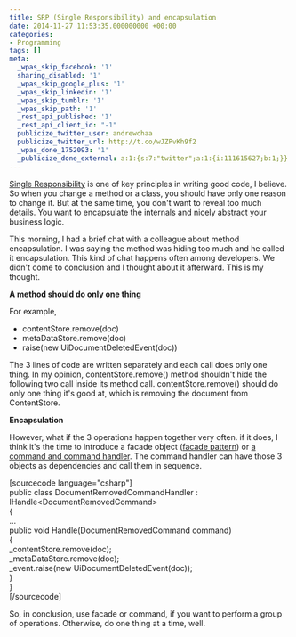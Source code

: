 ```yaml
---
title: SRP (Single Responsibility) and encapsulation
date: 2014-11-27 11:53:35.000000000 +00:00
categories:
- Programming
tags: []
meta:
  _wpas_skip_facebook: '1'
  sharing_disabled: '1'
  _wpas_skip_google_plus: '1'
  _wpas_skip_linkedin: '1'
  _wpas_skip_tumblr: '1'
  _wpas_skip_path: '1'
  _rest_api_published: '1'
  _rest_api_client_id: "-1"
  publicize_twitter_user: andrewchaa
  publicize_twitter_url: http://t.co/wJZPvKh9f2
  _wpas_done_1752093: '1'
  _publicize_done_external: a:1:{s:7:"twitter";a:1:{i:111615627;b:1;}}
---
```

<p><a href="http://en.wikipedia.org/wiki/Single_responsibility_principle">Single Responsibility</a> is one of key principles in writing good code, I believe. So when you change a method or a class, you should have only one reason to change it. But at the same time, you don't want to reveal too much details. You want to encapsulate the internals and nicely abstract your business logic.</p>
<p>This morning, I had a brief chat with a colleague about method encapsulation. I was saying the method was hiding too much and he called it encapsulation. This kind of chat happens often among developers. We didn't come to conclusion and I thought about it afterward. This is my thought.</p>
<p><strong>A method should do only one thing</strong></p>
<p>For example,</p>
<ul>
<li>contentStore.remove(doc)</li>
<li>metaDataStore.remove(doc)</li>
<li>raise(new UiDocumentDeletedEvent(doc))</li>
</ul>
<p>The 3 lines of code are written separately and each call does only one thing. In my opinion, contentStore.remove() method shouldn't hide the following two call inside its method call. contentStore.remove() should do only one thing it's good at, which is removing the document from ContentStore.</p>
<p><strong>Encapsulation</strong></p>
<p>However, what if the 3 operations happen together very often. if it does, I think it's the time to introduce a facade object (<a href="http://en.wikipedia.org/wiki/Facade_pattern">facade pattern</a>) or <a href="https://cuttingedge.it/blogs/steven/pivot/entry.php?id=91">a command and command handler</a>. The command handler can have those 3 objects as dependencies and call them in sequence.</p>
<p>[sourcecode language="csharp"]<br />
public class DocumentRemovedCommandHandler : IHandle&lt;DocumentRemovedCommand&gt;<br />
{<br />
    ...<br />
    public void Handle(DocumentRemovedCommand command)<br />
    {<br />
        _contentStore.remove(doc);<br />
        _metaDataStore.remove(doc);<br />
        _event.raise(new UiDocumentDeletedEvent(doc));<br />
    }<br />
}<br />
[/sourcecode]</p>
<p>So, in conclusion, use facade or command, if you want to perform a group of operations. Otherwise, do one thing at a time, well.</p>
